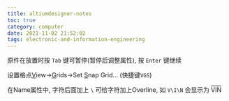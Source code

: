 ```yaml
---
title: altiumdesigner-notes
toc: true
category: computer
date: 2021-11-02 21:52:02
tags: electronic-and-information-engineering
---
```


<!-- more -->

原件在放置时按 `Tab` 键可暂停(暂停后调整属性), 按 `Enter` 键继续

设置格点<ins>V</ins>iew-><ins>G</ins>rids->Set <ins>S</ins>nap Grid... (快捷键`VGS`)

在Name属性中, 字符后面加上 `\` 可给字符加上Overline, 如 `V\I\N` 会显示为 <span style="text-decoration:overline">VIN</span>